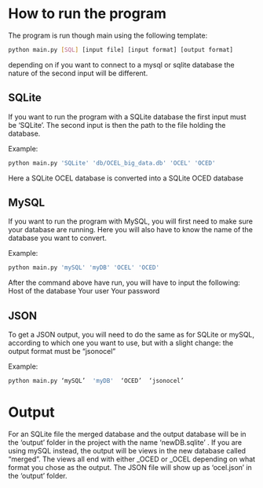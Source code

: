 # How to run the program
The program is run though main using the following template:
```bash
python main.py [SQL] [input file] [input format] [output format]
```
depending on if you want to connect to a mysql or sqlite database the nature of the second input will be different.


## SQLite
If you want to run the program with a SQLite database the first input must be ‘SQLite’. The second input is then the path to the file holding the database.

Example:
```bash
python main.py 'SQLite' 'db/OCEL_big_data.db' 'OCEL' 'OCED'
```
Here a SQLite OCEL database is converted into a SQLite OCED database


## MySQL
If you want to run the program with MySQL, you will first need to make sure your database are running. Here you will also have to know the name of the database you want to convert.

Example:
```bash
python main.py 'mySQL' 'myDB' 'OCEL' 'OCED'
```

After the command above have run, you will have to input the following:
Host of the database
Your user
Your password

## JSON
To get a JSON output, you will need to do the same as for SQLite or mySQL, according to which one you want to use, but with a slight change: the output format must be “jsonocel”

Example:
```bash
python main.py ‘mySQL’  'myDB'  ‘OCED’  ‘jsonocel’
```

# Output
For an SQLite file the merged database and the output database will be in the ‘output’ folder in the project with the name ‘newDB.sqlite’ . If you are using mySQL instead, the output will be views in the new database called “merged”. The views all end with either _OCED or _OCEL depending on what format you chose as the output.
The JSON file will show up as ‘ocel.json’ in the ‘output’ folder. 
